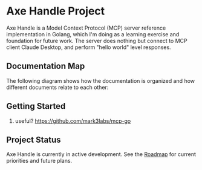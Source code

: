 # Axe Handle Project

<!-- Path: README.md -->
<!-- Purpose: Top-level project overview and documentation index to help developers navigate the codebase -->

Axe Handle is a Model Context Protocol (MCP) server reference implementation in Golang, which I'm doing as a learning exercise and foundation for future work. The server does nothing but connect to MCP client Claude Desktop, and perform "hello world" level responses.

## Documentation Map

The following diagram shows how the documentation is organized and how different documents relate to each other:



## Getting Started

 1. useful? https://github.com/mark3labs/mcp-go

## Project Status

Axe Handle is currently in active development. See the [Roadmap](./docs/ROADMAP.md) for current priorities and future plans.
